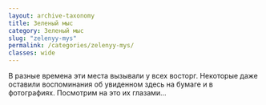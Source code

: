 ```yaml
---
layout: archive-taxonomy
title: Зеленый мыс
category: Зеленый мыс
slug: "zelenyy-mys"
permalink: /categories/zelenyy-mys/
classes: wide
---
```


В разные времена эти места вызывали у всех восторг. Некоторые даже оставили воспоминания об увиденном здесь на бумаге и в фотографиях. Посмотрим на это их глазами…